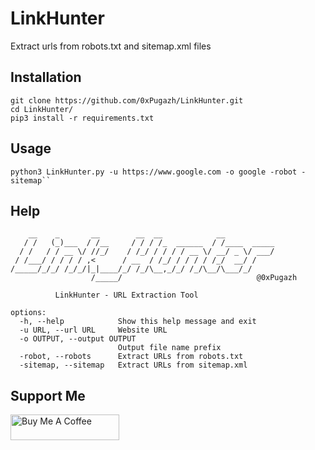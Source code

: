 # LinkHunter
Extract urls from robots.txt and sitemap.xml files


## Installation
```
git clone https://github.com/0xPugazh/LinkHunter.git
cd LinkHunter/
pip3 install -r requirements.txt
```

## Usage
```
python3 LinkHunter.py -u https://www.google.com -o google -robot -sitemap``
```

## Help
```
    __    _       __        __  __            __           
   / /   (_)___  / /__     / / / /_  ______  / /____  _____
  / /   / / __ \/ //_/    / /_/ / / / / __ \/ __/ _ \/ ___/
 / /___/ / / / / ,<      / __  / /_/ / / / / /_/  __/ /    
/_____/_/_/ /_/_/|_|____/_/ /_/\__,_/_/ /_/\__/\___/_/     
                  /_____/                              @0xPugazh
        
          LinkHunter - URL Extraction Tool

options:
  -h, --help            Show this help message and exit
  -u URL, --url URL     Website URL
  -o OUTPUT, --output OUTPUT
                        Output file name prefix
  -robot, --robots      Extract URLs from robots.txt
  -sitemap, --sitemap   Extract URLs from sitemap.xml
```

## Support Me
<a href="https://www.buymeacoffee.com/0xPugazh" target="_blank"><img src="https://cdn.buymeacoffee.com/buttons/default-orange.png" alt="Buy Me A Coffee" height="41" width="174"></a>
